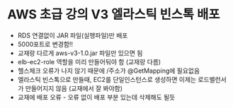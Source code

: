 # AWS 초급 강의 V3 엘라스틱 빈스톡 배포
- RDS 연결없이 JAR 파일(실행파일)만 배포
- 5000포트로 변경함!!
- 교재랑 다르게 aws-v3-1.0.jar 파일만 있으면 됨
- elb-ec2-role 역할을 미리 만들어둬야 함 (교재랑 다름)
- 헬스체크 오류가 나지 않기 때문에 /주소가 @GetMapping에 필요없음
- 엘라스틱 빈스톡으로 만들때, EC2를 단일인스턴스로 생성하면 이제는 로드밸런서가 만들어지지 않음 (교재에서 잘 봐야함)
- 교재에 배포 오류 - 오류 없이 배포 부분 있는데 삭제해도 될듯